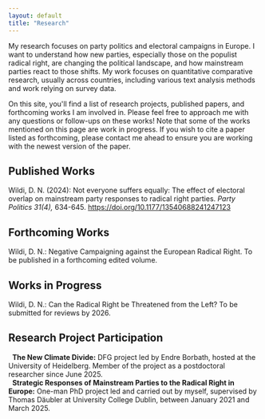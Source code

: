 ```yaml
---
layout: default
title: "Research"
---
```


My research focuses on party politics and electoral campaigns in Europe. I want to understand how new parties, especially those on the populist radical right, are changing the political landscape, and how mainstream parties react to those shifts. My work focuses on quantitative comparative research, usually across countries, including various text analysis methods and work relying on survey data.

On this site, you'll find a list of research projects, published papers, and forthcoming works I am involved in. Please feel free to approach me with any questions or follow-ups on these works!
Note that some of the works mentioned on this page are work in progress. If you wish to cite a paper listed as forthcoming, please contact me ahead to ensure you are working with the newest version of the paper.

## Published Works
Wildi, D. N. (2024): Not everyone suffers equally: The effect of electoral overlap on mainstream party responses to radical right parties. *Party Politics 31(4),* 634-645. https://doi.org/10.1177/13540688241247123

## Forthcoming Works
Wildi, D. N.: Negative Campaigning against the European Radical Right. To be published in a forthcoming edited volume.

## Works in Progress
Wildi, D. N.: Can the Radical Right be Threatened from the Left? To be submitted for reviews by 2026.

## Research Project Participation

&nbsp; **The New Climate Divide:** DFG project led by Endre Borbath, hosted at the University of Heidelberg. Member of the project as a postdoctoral researcher since June 2025.  
&nbsp; **Strategic Responses of Mainstream Parties to the Radical Right in Europe:** One-man PhD project led and carried out by myself, supervised by Thomas Däubler at University College Dublin, between January 2021 and March 2025.
